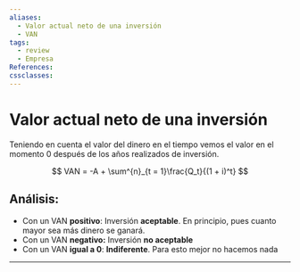 ```yaml
---
aliases:
  - Valor actual neto de una inversión
  - VAN
tags:
  - review
  - Empresa
References: 
cssclasses:
---
```

# Valor actual neto de una inversión
Teniendo en cuenta el valor del dinero en el tiempo vemos el valor en el momento 0 después de los años realizados de inversión.

$$
VAN = -A + \sum^{n}_{t = 1}\frac{Q_t}{(1 + i)^t}
$$
## Análisis:
+ Con un VAN **positivo**: Inversión **aceptable**. En principio, pues cuanto mayor sea más dinero se ganará.
+ Con un VAN **negativo:** Inversión **no aceptable**
+ Con un VAN **igual a 0**: **Indiferente**. Para esto mejor no hacemos nada
***

